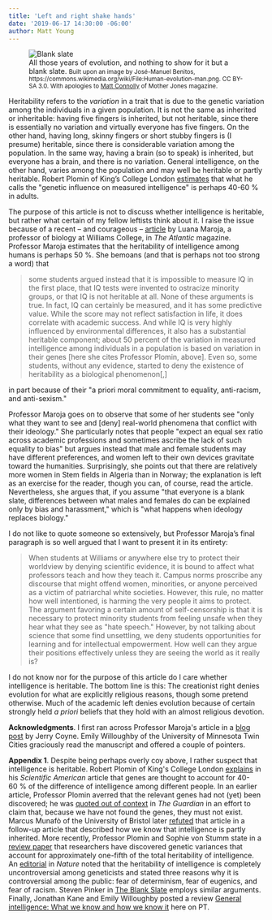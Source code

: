 ```yaml
---
title: 'Left and right shake hands'
date: '2019-06-17 14:30:00 -06:00'
author: Matt Young
---
```

<figure>
<img src="/PT/uploads/2019/Human-evolution-man_Blank_Slate_Cropped_600.jpg" alt=" Blank slate"/>
<figcaption>All those years of evolution, and nothing to show for it but a blank slate. <small>Built upon an image by José-Manuel Benitos, https://commons.wikimedia.org/wiki/File:Human-evolution-man.png. CC BY-SA 3.0. With apologies to <a href="https://www.motherjones.com/politics/2013/11/seven-evolutionary-reasons-people-deny-evolution/">Matt Connolly</a> of Mother Jones magazine. </small>
</figcaption>
</figure>

Heritability refers to the <i>variation</i> in a trait that is due to the genetic variation among the individuals in a given population. It is not the same as inherited or inheritable: having five fingers is inherited, but not heritable, since there is essentially no variation and virtually everyone has five fingers. On the other hand, having long, skinny fingers or short stubby fingers is (I presume) heritable, since there is considerable variation among the population. In the same way, having a brain (so to speak) is inherited, but everyone has a brain, and there is no variation. General intelligence, on the other hand, varies among the population and may well be heritable or partly heritable. Robert Plomin of King’s College London <a href="https://www.scientificamerican.com/article/is-intelligence-hereditary/">estimates</a> that what he calls the "genetic influence on measured intelligence" is perhaps 40-60&nbsp;% in adults.

The purpose of this article is not to discuss whether intelligence is heritable, but rather what certain of my fellow leftists think about it. I raise the issue because of a recent &ndash; and courageous &ndash; <a href="https://www.theatlantic.com/ideas/archive/2019/05/self-censorship-campus-bad-science/589969/">article</a> by Luana Maroja, a professor of biology at Williams College, in <i>The Atlantic</i> magazine. Professor Maroja estimates that the heritability of intelligence among humans is perhaps 50&nbsp;%. She bemoans (and that is perhaps not too strong a word) that

<!--more-->

<blockquote>some students argued instead that it is impossible to measure IQ in the first place, that IQ tests were invented to ostracize minority groups, or that IQ is not heritable at all. None of these arguments is true. In fact, IQ can certainly be measured, and it has some predictive value. While the score may not reflect satisfaction in life, it does correlate with academic success. And while IQ is very highly influenced by environmental differences, it also has a substantial heritable component; about 50 percent of the variation in measured intelligence among individuals in a population is based on variation in their genes [here she cites Professor Plomin, above]. Even so, some students, without any evidence, started to deny the existence of heritability as a biological phenomenon[,]</blockquote>

in part because of their "a priori moral commitment to equality, anti-racism, and anti-sexism."

Professor Maroja goes on to observe that some of her students see "only what they want to see and [deny] real-world phenomena that conflict with their ideology." She particularly notes that people "expect an equal sex ratio across academic professions and sometimes ascribe the lack of such equality to bias" but argues instead that male and female students may have different preferences, and women left to their own devices gravitate toward the humanities. Surprisingly, she points out that there are relatively more women in Stem fields in Algeria than in Norway; the explanation is left as an exercise for the reader, though you can, of course, read the article. Nevertheless, she argues that, if you assume "that everyone is a blank slate, differences between what males and females do can be explained only by bias and harassment," which is "what happens when ideology replaces biology."

I do not like to quote someone so extensively, but Professor Maroja’s final paragraph is so well argued that I want to present it in its entirety:

<blockquote> When students at Williams or anywhere else try to protect their worldview by denying scientific evidence, it is bound to affect what professors teach and how they teach it. Campus norms proscribe any discourse that might offend women, minorities, or anyone perceived as a victim of patriarchal white societies. However, this rule, no matter how well intentioned, is harming the very people it aims to protect. The argument favoring a certain amount of self-censorship is that it is necessary to protect minority students from feeling unsafe when they hear what they see as "hate speech." However, by not talking about science that some find unsettling, we deny students opportunities for learning and for intellectual empowerment. How well can they argue their positions effectively unless they are seeing the world as it really is?
</blockquote>

I do not know nor for the purpose of this article do I care whether intelligence is heritable. The bottom line is this: The creationist right denies evolution for what are explicitly religious reasons, though some pretend otherwise. Much of the academic left denies evolution because of certain strongly held <i>a priori</i> beliefs that they hold with an almost religious devotion.

<strong>Acknowledgments</strong>. I first ran across Professor Maroja's article in a <a href="https://whyevolutionistrue.wordpress.com/2019/05/29/williams-biology-professor-decries-the-wokeness-of-her-students/">blog post</a> by Jerry Coyne. Emily Willoughby of the University of Minnesota Twin Cities graciously read the manuscript and offered a couple of pointers.

<strong>Appendix 1</strong>. Despite being perhaps overly coy above, I rather suspect that intelligence is heritable. Robert Plomin of King's College London <a href="https://www.scientificamerican.com/article/is-intelligence-hereditary/">explains</a> in his <i>Scientific American</i> article that genes are thought to account for 40-60&nbsp;% of the difference of intelligence among different people. In an earlier article, Professor Plomin averred that the relevant genes had not (yet) been discovered; he was <a href="https://www.theguardian.com/lifeandstyle/2016/feb/27/how-to-raise-a-brilliant-child-without-screwing-them-up">quoted out of context</a> in <i>The Guardian</i> in an effort to claim that, because we have not found the genes, they must not exist. Marcus Munafò of the University of Bristol later <a href="https://www.theguardian.com/science/sifting-the-evidence/2016/mar/04/genetic-denialism-is-unhelpful-genes-play-a-role-in-who-we-are">refuted</a> that article in a follow-up article that described how we know that intelligence is partly inherited. More recently, Professor Plomin and Sophie von Stumm state in a <a href="https://www.nature.com/articles/nrg.2017.104">review paper</a> that researchers have discovered genetic variances that account for approximately one-fifth of the total heritability of intelligence. An <a href="https://www.nature.com/news/intelligence-research-should-not-be-held-back-by-its-past-1.22021">editorial</a> in <i>Nature</i> noted that the heritability of intelligence is completely uncontroversial among geneticists and stated three reasons why it is controversial among the public: fear of determinism, fear of eugenics, and fear of racism. Steven Pinker in <a href="https://www.amazon.com/Blank-Slate-Modern-Denial-Nature-ebook/dp/B000QCTNIM">The Blank Slate</a> employs similar arguments. Finally, Jonathan Kane and Emily Willoughby posted a review <a href="https://pandasthumb.org/archives/2018/03/general-intelligence.html">General intelligence: What we know and how we know it</a> here on PT.

